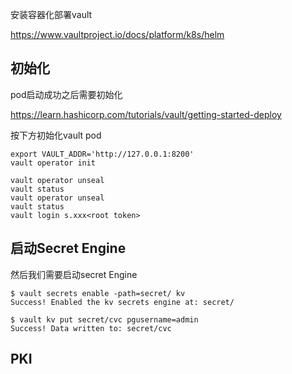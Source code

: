 安装容器化部署vault 

https://www.vaultproject.io/docs/platform/k8s/helm

## 初始化

pod启动成功之后需要初始化

https://learn.hashicorp.com/tutorials/vault/getting-started-deploy

按下方初始化vault pod

```
export VAULT_ADDR='http://127.0.0.1:8200'
vault operator init

vault operator unseal
vault status
vault operator unseal
vault status
vault login s.xxx<root token>

```



## 启动Secret Engine

然后我们需要启动secret Engine

```
$ vault secrets enable -path=secret/ kv
Success! Enabled the kv secrets engine at: secret/

```

```
$ vault kv put secret/cvc pgusername=admin
Success! Data written to: secret/cvc
```





## PKI